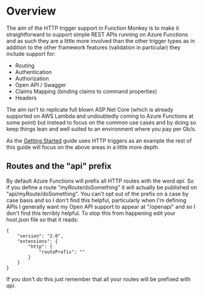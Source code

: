 # Overview

The aim of the HTTP trigger support in Function Monkey is to make it straightforward to support simple REST APIs running on Azure Functions and as such they are a little more involved than the other trigger types as in addition to the other framework features (validation in particular) they include support for:

* Routing
* Authentication
* Authorization
* Open API / Swagger
* Claims Mapping (binding claims to command properties)
* Headers

The aim isn't to replicate full blown ASP.Net Core (which is already supported on AWS Lambda and undoubtedly coming to Azure Functions at some point) but instead to focus on the common use cases and by doing so keep things lean and well suited to an environment where you pay per Gb/s.

As the [Getting Started](guides/gettingStarted.html) guide uses HTTP triggers as an example the rest of this guide will focus on the above areas in a little more depth.

## Routes and the "api" prefix

By default Azure Functions will prefix all HTTP routes with the word _api_. So if you define a route "myRoute/doSomething" it will actually be published on "api/myRoute/doSomething". You can't opt out of the prefix on a case by case basis and so I don't find this helpful, particularly when I'm defining APIs I generally want my Open API support to appear at "/openapi" and so I don't find this terribly helpful. To stop this from happening edit your host.json file so that it reads:

    {
        "version": "2.0",
        "extensions": {
            "http": {
                "routePrefix": ""
            }
        }
    }

If you don't do this just remember that all your routes will be prefixed with _api_.
